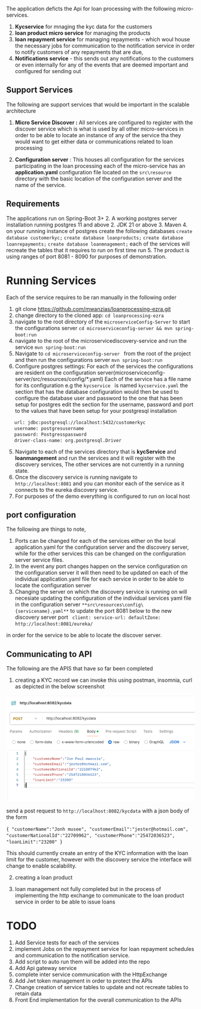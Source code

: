 The application deficts the Api for loan processing with the following micro-services.

1. **Kycservice** for mnaging the kyc data for the customers 
2. **loan product micro service** for managing the products 
3. **loan repayment service** for managing repayments - which woul house the necessary jobs for communication to the notification service in
order to notify customers of any repayments that are due, 
4. **Notifications service** - this sends out any notifications to the customers or even internally for any of the events that 
are deemed important and configured for sending out


## Support Services

The following are support services that would be important in the scalable architecture 
1. **Micro Service Discover :** All services are configured to register with the discover service which is 
what is used by all other micro-services in order to be able to locate an instance of any of the service tha they would want to get either data or communications related to loan processing 

2. **Configuration server** : This houses all configuration for the services participating in the loan processing
each of the micro-service has an **application.yaml** configuration file located on the `src\resource` directory with the basic location of the configuration server and the name of the service. 


## Requirements
The applications run on Spring-Boot 3+
2. A working postgres server installation running postgres 11 and above 
2. JDK 21 or above
3.  Maven
4. on your running instance of postgres create the following databases
`create database customerkyc;`
`create database loanproducts;` 
`create database loanrepayments;` 
`create database loanmnagement;`
each of the services will recreate the tables that it requires to run on first time run
5. The product is using ranges of port 8081 - 8090 for purposes of demonstration.

# Running Services

Each of the service requires to be ran manually in the following order 

1. git clone  https://github.com/mwanzias/loanprocessing-ezra.git
2. change directory to the cloned app: `cd loanprocessing-ezra`
2. navigate to the root directory of the ``microserviceConfig-Server`` to start the configurations server `cd microserviceconfig-server && mvn spring-boot:run`  
2. navigate to the root of the microservicediscovery-service and run the service ``mvn spring-boot:run``
3. Navigate to ``cd microserviceconfig-server `` from the root of the project and then run the configurations server ``mvn spring-boot:run``
4. Configure postgres settings:
   For each of the services the configurations are resident on the configuration server(microserviceconfig-server/src/resources/config/*.yaml)
   Each of the service has a file name for its configuration e.g the ```kycservice ``` is named ``kycservice.yaml`` the section that has the database configuration would then be used to configure the database user and password to the one that has been setup for postgres
        edit the section for the username, password and port to the  values that have been setup for your postgresql installation
````   datasource:
   url: jdbc:postgresql://localhost:5432/customerkyc
   username: postgresusername
   password: Postgresspassword
   driver-class-name: org.postgresql.Driver
````
5. Navigate to each of the services directory that is **kycService** and **loanmangement** and run the services and it will register with the discovery services, The other services are  not currently in a running state.
6. Once the discovery service is running navigate to ```http://localhost:8081```   and you can monitor each of the service as it connects to the eureka discovery service.
7. For purposes of the demo everything is configured to run on local host

## port configuration 
The following are things to note, 

1. Ports can be changed for each of the services either on the local application.yaml for the configuration server and the discovery server, while for the other services this can be changed on the configuration server service files.
2. In the event any port changes happen on the service configuration on the configuration server it will then need to be updated on each of the individual application.yaml file for each service in order to be able to locate the configuration server
2. Changing the server on which the discovery service is running on will necesiate updating the configuration of the individual services yaml file
in the configuration server ``**src\resources\config\{servicename}.yaml**``  to update  the port 8081 below to the new discovery server port
``  client:
    service-url:
      defaultZone: http://localhost:8081/eureka/ ``

in order for the service to be able to locate the discover server.

## Communicating to API
The following are the APIS that have so far been completed 
1. creating a KYC record we can invoke this using postman, insomnia, curl as depicted in the below screenshot 
 
![img.png](img.png)

send a post request to ```http://localhost:8082/kycdata``` with a json body of the form 

``{
    "customerName":"Jonh musee",
    "customerEmail":"jester@hotmail.com",
    "customerNationalId":"22709962",
    "customerPhone":"25472036523",
    "loanLimit":"23200"
}``

This should currently create an entry of the KYC information with the loan limit for the customer, however with the discovery service the interface will change to enable scalability.

2. creating a loan product

4. loan management not fully completed but in the process of implementing the http exchange to communicate to the loan product service in order to be able to issue loans

# TODO
1. Add Service tests for each of the services
2. implement Jobs on the repayment service for loan repayment schedules and communication to the notification service.
2. Add script to auto run them will be added into the repo
2. Add Api gateway service 
3. complete inter service communication with the HttpExchange 
4. Add Jwt token management in order to protect the APIs
5. Change creation of service tables to update and not recreate tables to retain data 
6. Front End implementation for the overall communication to the APIs
